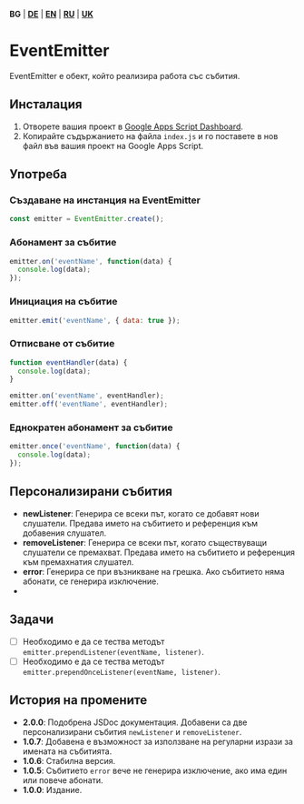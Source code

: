 **BG** | [**DE**](README_de.md) | [**EN**](README.md) | [**RU**](README_ru.md) | [**UK**](README_uk.md)

# EventEmitter

EventEmitter е обект, който реализира работа със събития.

## Инсталация

1. Отворете вашия проект в [Google Apps Script Dashboard](https://script.google.com/).
2. Копирайте съдържанието на файла `index.js` и го поставете в нов файл във вашия проект на Google Apps Script.

## Употреба

### Създаване на инстанция на EventEmitter

```javascript
const emitter = EventEmitter.create();
```

### Абонамент за събитие

```javascript
emitter.on('eventName', function(data) {
  console.log(data);
});
```

### Инициация на събитие

```javascript
emitter.emit('eventName', { data: true });
```

### Отписване от събитие

```javascript
function eventHandler(data) {
  console.log(data);
}

emitter.on('eventName', eventHandler);
emitter.off('eventName', eventHandler);
```

### Еднократен абонамент за събитие

```javascript
emitter.once('eventName', function(data) {
  console.log(data);
});
```

## Персонализирани събития

- **newListener**: Генерира се всеки път, когато се добавят нови слушатели. Предава името на събитието и референция към добавения слушател.
- **removeListener**: Генерира се всеки път, когато съществуващи слушатели се премахват. Предава името на събитието и референция към премахнатия слушател.
- **error**: Генерира се при възникване на грешка. Ако събитието няма абонати, се генерира изключение.
- 
## Задачи

- [ ] Необходимо е да се тества методът `emitter.prependListener(eventName, listener)`.
- [ ] Необходимо е да се тества методът `emitter.prependOnceListener(eventName, listener)`.

## История на промените

- **2.0.0**: Подобрена JSDoc документация. Добавени са две персонализирани събития `newListener` и `removeListener`.
- **1.0.7**: Добавена е възможност за използване на регуларни изрази за имената на събитията.
- **1.0.6**: Стабилна версия.
- **1.0.5**: Събитието `error` вече не генерира изключение, ако има един или повече абонати.
- **1.0.0**: Издание.
